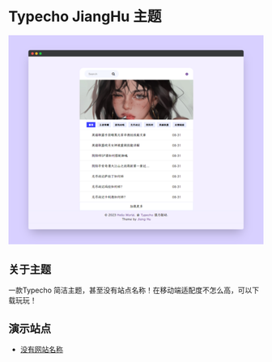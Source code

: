 # Typecho JiangHu 主题

![](https://github.com/qian52493/JiangHu/blob/main/screenshot.png)

## 关于主题
一款Typecho 简洁主题，甚至没有站点名称！在移动端适配度不怎么高，可以下载玩玩！

## 演示站点
- [没有网站名称](https://o.ocox.cc)
